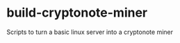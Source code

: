 build-cryptonote-miner
======================

Scripts to turn a basic linux server into a cryptonote miner
